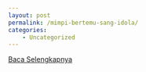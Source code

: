```yaml
---
layout: post
permalink: /mimpi-bertemu-sang-idola/
categories:
    - Uncategorized
---
```


[Baca Selengkapnya](/08)